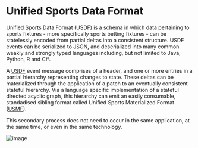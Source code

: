 # Unified Sports Data Format
Unified Sports Data Format (USDF) is a schema in which data pertaining to sports fixtures - more specifically sports betting fixtures - can be statelessly encoded from partial deltas into a consistent structure. USDF events can be serialized to JSON, and deserialized into many common weakly and strongly typed languages including, but not limited to Java, Python, R and C#.

A [USDF](UsdfTypes.md) event message comprises of a header, and one or more entries in a partial hierarchy representing changes to state. These deltas can be materialized through the application of a patch to an eventually consistent stateful hierarchy. Via a language specific implementation of a stateful directed acyclic graph, this hierarchy can emit an easily consumable, standadised sibling format called Unified Sports Materialized Format ([USMF](UsmfTypes.md)).

This secondary process does not need to occur in the same application, at the same time, or even in the same technology.

![image](https://user-images.githubusercontent.com/1805709/187051015-b1787fae-7b9e-4510-bf8a-b6bb4b730ff6.png)
